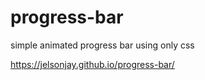 # progress-bar
 simple animated progress bar using only css

https://jelsonjay.github.io/progress-bar/
